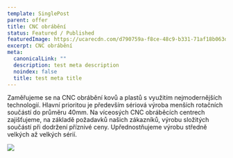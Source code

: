 ```yaml
---
template: SinglePost
parent: offer
title: CNC obrábění
status: Featured / Published
featuredImage: https://ucarecdn.com/d790759a-f8ce-48c9-b331-71af18b063de/
excerpt: CNC obrábění
meta:
  canonicalLink: ""
  description: test meta description
  noindex: false
  title: test meta title
---
```

Zaměřujeme se na CNC obrábění kovů a plastů s využitím nejmodernějších technologií. Hlavní prioritou je především sériová výroba menších rotačních součástí do průměru 40mm. Na víceosých CNC obráběcích centrech zajišťujeme, na základě požadavků našich zákazníků, výrobu složitých součástí při dodržení příznivé ceny. Upřednostňujeme výrobu středně velkých až velkých sérií.

![](https://ucarecdn.com/316de073-ba15-418c-b030-b89e27cbb370/)